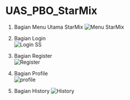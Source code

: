 # UAS_PBO_StarMix

1. Bagian Menu Utama StarMix
   ![Menu StarMix](https://github.com/DP5-AqilaEling-012/UAS_PBO_StarMix/assets/114504718/f2369800-aa46-45a5-a81b-811bf397c1b2)

2. Bagian Login <br>
   ![Login SS](https://github.com/DP5-AqilaEling-012/UAS_PBO_StarMix/assets/114537894/e72adafa-c5c2-45b5-8b6f-886c894e9cb4)

3. Bagian Register <br>
   ![Register](https://github.com/DP5-AqilaEling-012/UAS_PBO_StarMix/assets/114634831/aaecd31b-6cd2-44a7-83e1-391ffb96ce16)

4. Bagian Profile <br>
   ![profile](https://github.com/DP5-AqilaEling-012/UAS_PBO_StarMix/assets/114506379/6099ff2c-82dd-41d3-9c34-5d0a8efc51df)

5. Bagian History
   ![History](https://github.com/DP5-AqilaEling-012/UAS_PBO_StarMix/assets/114667475/e2dc5d6b-2bce-41e9-8029-a6d19dc1f87e)


